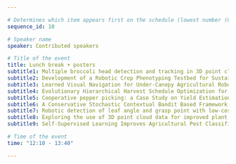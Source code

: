 ```yaml
---

# Determines which item appears first on the schedule (lowest number (0) appears first)  
sequence_id: 10

# Speaker name  
speaker: Contributed speakers

# Title of the event  
title: Lunch break + posters
subtitle1: Multiple broccoli head detection and tracking in 3D point clouds for autonomous harvesting
subtitle2: Development of a Robotic Crop Phenotyping Testbed for Sustainable Agriculture
subtitle3: Learned Visual Navigation for Under-Canopy Agricultural Robots
subtitle4: Evolutionary Hierarchical Harvest Schedule Optimization for Food Waste Prevention
subtitle5: Cooperative pepper picking: a Case Study on Yield Estimation in IndoorAgriculture
subtitle6: A Conservative Stochastic Contextual Bandit Based Framework for Farming Recommender Systems
subtitle7: Robotic detection of leaf angle and grasp point with low-cost sensors
subtitle8: Exploring the use of 3D point cloud data for improved plant stress rating
subtitle9: Self-Supervised Learning Improves Agricultural Pest Classification  

# Time of the event  
time: "12:10 - 13:40"

---
```

